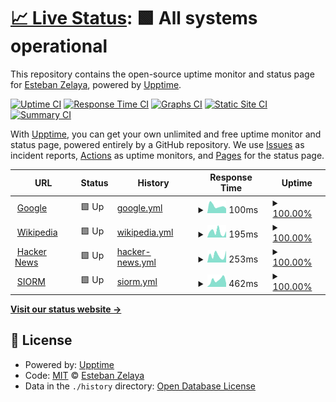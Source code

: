# [📈 Live Status](https://estebanz.github.io/status): <!--live status--> **🟩 All systems operational**

This repository contains the open-source uptime monitor and status page for [Esteban Zelaya](https://estebanz.github.io/status), powered by [Upptime](https://github.com/upptime/upptime).

[![Uptime CI](https://github.com/estebanz/status/workflows/Uptime%20CI/badge.svg)](https://github.com/estebanz/status/actions?query=workflow%3A%22Uptime+CI%22)
[![Response Time CI](https://github.com/estebanz/status/workflows/Response%20Time%20CI/badge.svg)](https://github.com/estebanz/status/actions?query=workflow%3A%22Response+Time+CI%22)
[![Graphs CI](https://github.com/estebanz/status/workflows/Graphs%20CI/badge.svg)](https://github.com/estebanz/status/actions?query=workflow%3A%22Graphs+CI%22)
[![Static Site CI](https://github.com/estebanz/status/workflows/Static%20Site%20CI/badge.svg)](https://github.com/estebanz/status/actions?query=workflow%3A%22Static+Site+CI%22)
[![Summary CI](https://github.com/estebanz/status/workflows/Summary%20CI/badge.svg)](https://github.com/estebanz/status/actions?query=workflow%3A%22Summary+CI%22)

With [Upptime](https://upptime.js.org), you can get your own unlimited and free uptime monitor and status page, powered entirely by a GitHub repository. We use [Issues](https://github.com/estebanz/status/issues) as incident reports, [Actions](https://github.com/estebanz/status/actions) as uptime monitors, and [Pages](https://estebanz.github.io/status) for the status page.

<!--start: status pages-->
<!-- This summary is generated by Upptime (https://github.com/upptime/upptime) -->
<!-- Do not edit this manually, your changes will be overwritten -->
<!-- prettier-ignore -->
| URL | Status | History | Response Time | Uptime |
| --- | ------ | ------- | ------------- | ------ |
| <img alt="" src="https://icons.duckduckgo.com/ip3/www.google.com.ico" height="13"> [Google](https://www.google.com) | 🟩 Up | [google.yml](https://github.com/EstebanZ/status/commits/HEAD/history/google.yml) | <details><summary><img alt="Response time graph" src="./graphs/google/response-time-week.png" height="20"> 100ms</summary><br><a href="https://estebanz.github.io/status/history/google"><img alt="Response time 108" src="https://img.shields.io/endpoint?url=https%3A%2F%2Fraw.githubusercontent.com%2FEstebanZ%2Fstatus%2FHEAD%2Fapi%2Fgoogle%2Fresponse-time.json"></a><br><a href="https://estebanz.github.io/status/history/google"><img alt="24-hour response time 64" src="https://img.shields.io/endpoint?url=https%3A%2F%2Fraw.githubusercontent.com%2FEstebanZ%2Fstatus%2FHEAD%2Fapi%2Fgoogle%2Fresponse-time-day.json"></a><br><a href="https://estebanz.github.io/status/history/google"><img alt="7-day response time 100" src="https://img.shields.io/endpoint?url=https%3A%2F%2Fraw.githubusercontent.com%2FEstebanZ%2Fstatus%2FHEAD%2Fapi%2Fgoogle%2Fresponse-time-week.json"></a><br><a href="https://estebanz.github.io/status/history/google"><img alt="30-day response time 105" src="https://img.shields.io/endpoint?url=https%3A%2F%2Fraw.githubusercontent.com%2FEstebanZ%2Fstatus%2FHEAD%2Fapi%2Fgoogle%2Fresponse-time-month.json"></a><br><a href="https://estebanz.github.io/status/history/google"><img alt="1-year response time 108" src="https://img.shields.io/endpoint?url=https%3A%2F%2Fraw.githubusercontent.com%2FEstebanZ%2Fstatus%2FHEAD%2Fapi%2Fgoogle%2Fresponse-time-year.json"></a></details> | <details><summary><a href="https://estebanz.github.io/status/history/google">100.00%</a></summary><a href="https://estebanz.github.io/status/history/google"><img alt="All-time uptime 100.00%" src="https://img.shields.io/endpoint?url=https%3A%2F%2Fraw.githubusercontent.com%2FEstebanZ%2Fstatus%2FHEAD%2Fapi%2Fgoogle%2Fuptime.json"></a><br><a href="https://estebanz.github.io/status/history/google"><img alt="24-hour uptime 100.00%" src="https://img.shields.io/endpoint?url=https%3A%2F%2Fraw.githubusercontent.com%2FEstebanZ%2Fstatus%2FHEAD%2Fapi%2Fgoogle%2Fuptime-day.json"></a><br><a href="https://estebanz.github.io/status/history/google"><img alt="7-day uptime 100.00%" src="https://img.shields.io/endpoint?url=https%3A%2F%2Fraw.githubusercontent.com%2FEstebanZ%2Fstatus%2FHEAD%2Fapi%2Fgoogle%2Fuptime-week.json"></a><br><a href="https://estebanz.github.io/status/history/google"><img alt="30-day uptime 100.00%" src="https://img.shields.io/endpoint?url=https%3A%2F%2Fraw.githubusercontent.com%2FEstebanZ%2Fstatus%2FHEAD%2Fapi%2Fgoogle%2Fuptime-month.json"></a><br><a href="https://estebanz.github.io/status/history/google"><img alt="1-year uptime 100.00%" src="https://img.shields.io/endpoint?url=https%3A%2F%2Fraw.githubusercontent.com%2FEstebanZ%2Fstatus%2FHEAD%2Fapi%2Fgoogle%2Fuptime-year.json"></a></details>
| <img alt="" src="https://icons.duckduckgo.com/ip3/en.wikipedia.org.ico" height="13"> [Wikipedia](https://en.wikipedia.org) | 🟩 Up | [wikipedia.yml](https://github.com/EstebanZ/status/commits/HEAD/history/wikipedia.yml) | <details><summary><img alt="Response time graph" src="./graphs/wikipedia/response-time-week.png" height="20"> 195ms</summary><br><a href="https://estebanz.github.io/status/history/wikipedia"><img alt="Response time 208" src="https://img.shields.io/endpoint?url=https%3A%2F%2Fraw.githubusercontent.com%2FEstebanZ%2Fstatus%2FHEAD%2Fapi%2Fwikipedia%2Fresponse-time.json"></a><br><a href="https://estebanz.github.io/status/history/wikipedia"><img alt="24-hour response time 214" src="https://img.shields.io/endpoint?url=https%3A%2F%2Fraw.githubusercontent.com%2FEstebanZ%2Fstatus%2FHEAD%2Fapi%2Fwikipedia%2Fresponse-time-day.json"></a><br><a href="https://estebanz.github.io/status/history/wikipedia"><img alt="7-day response time 195" src="https://img.shields.io/endpoint?url=https%3A%2F%2Fraw.githubusercontent.com%2FEstebanZ%2Fstatus%2FHEAD%2Fapi%2Fwikipedia%2Fresponse-time-week.json"></a><br><a href="https://estebanz.github.io/status/history/wikipedia"><img alt="30-day response time 225" src="https://img.shields.io/endpoint?url=https%3A%2F%2Fraw.githubusercontent.com%2FEstebanZ%2Fstatus%2FHEAD%2Fapi%2Fwikipedia%2Fresponse-time-month.json"></a><br><a href="https://estebanz.github.io/status/history/wikipedia"><img alt="1-year response time 208" src="https://img.shields.io/endpoint?url=https%3A%2F%2Fraw.githubusercontent.com%2FEstebanZ%2Fstatus%2FHEAD%2Fapi%2Fwikipedia%2Fresponse-time-year.json"></a></details> | <details><summary><a href="https://estebanz.github.io/status/history/wikipedia">100.00%</a></summary><a href="https://estebanz.github.io/status/history/wikipedia"><img alt="All-time uptime 100.00%" src="https://img.shields.io/endpoint?url=https%3A%2F%2Fraw.githubusercontent.com%2FEstebanZ%2Fstatus%2FHEAD%2Fapi%2Fwikipedia%2Fuptime.json"></a><br><a href="https://estebanz.github.io/status/history/wikipedia"><img alt="24-hour uptime 100.00%" src="https://img.shields.io/endpoint?url=https%3A%2F%2Fraw.githubusercontent.com%2FEstebanZ%2Fstatus%2FHEAD%2Fapi%2Fwikipedia%2Fuptime-day.json"></a><br><a href="https://estebanz.github.io/status/history/wikipedia"><img alt="7-day uptime 100.00%" src="https://img.shields.io/endpoint?url=https%3A%2F%2Fraw.githubusercontent.com%2FEstebanZ%2Fstatus%2FHEAD%2Fapi%2Fwikipedia%2Fuptime-week.json"></a><br><a href="https://estebanz.github.io/status/history/wikipedia"><img alt="30-day uptime 100.00%" src="https://img.shields.io/endpoint?url=https%3A%2F%2Fraw.githubusercontent.com%2FEstebanZ%2Fstatus%2FHEAD%2Fapi%2Fwikipedia%2Fuptime-month.json"></a><br><a href="https://estebanz.github.io/status/history/wikipedia"><img alt="1-year uptime 100.00%" src="https://img.shields.io/endpoint?url=https%3A%2F%2Fraw.githubusercontent.com%2FEstebanZ%2Fstatus%2FHEAD%2Fapi%2Fwikipedia%2Fuptime-year.json"></a></details>
| <img alt="" src="https://icons.duckduckgo.com/ip3/news.ycombinator.com.ico" height="13"> [Hacker News](https://news.ycombinator.com) | 🟩 Up | [hacker-news.yml](https://github.com/EstebanZ/status/commits/HEAD/history/hacker-news.yml) | <details><summary><img alt="Response time graph" src="./graphs/hacker-news/response-time-week.png" height="20"> 253ms</summary><br><a href="https://estebanz.github.io/status/history/hacker-news"><img alt="Response time 280" src="https://img.shields.io/endpoint?url=https%3A%2F%2Fraw.githubusercontent.com%2FEstebanZ%2Fstatus%2FHEAD%2Fapi%2Fhacker-news%2Fresponse-time.json"></a><br><a href="https://estebanz.github.io/status/history/hacker-news"><img alt="24-hour response time 417" src="https://img.shields.io/endpoint?url=https%3A%2F%2Fraw.githubusercontent.com%2FEstebanZ%2Fstatus%2FHEAD%2Fapi%2Fhacker-news%2Fresponse-time-day.json"></a><br><a href="https://estebanz.github.io/status/history/hacker-news"><img alt="7-day response time 253" src="https://img.shields.io/endpoint?url=https%3A%2F%2Fraw.githubusercontent.com%2FEstebanZ%2Fstatus%2FHEAD%2Fapi%2Fhacker-news%2Fresponse-time-week.json"></a><br><a href="https://estebanz.github.io/status/history/hacker-news"><img alt="30-day response time 312" src="https://img.shields.io/endpoint?url=https%3A%2F%2Fraw.githubusercontent.com%2FEstebanZ%2Fstatus%2FHEAD%2Fapi%2Fhacker-news%2Fresponse-time-month.json"></a><br><a href="https://estebanz.github.io/status/history/hacker-news"><img alt="1-year response time 280" src="https://img.shields.io/endpoint?url=https%3A%2F%2Fraw.githubusercontent.com%2FEstebanZ%2Fstatus%2FHEAD%2Fapi%2Fhacker-news%2Fresponse-time-year.json"></a></details> | <details><summary><a href="https://estebanz.github.io/status/history/hacker-news">100.00%</a></summary><a href="https://estebanz.github.io/status/history/hacker-news"><img alt="All-time uptime 99.95%" src="https://img.shields.io/endpoint?url=https%3A%2F%2Fraw.githubusercontent.com%2FEstebanZ%2Fstatus%2FHEAD%2Fapi%2Fhacker-news%2Fuptime.json"></a><br><a href="https://estebanz.github.io/status/history/hacker-news"><img alt="24-hour uptime 100.00%" src="https://img.shields.io/endpoint?url=https%3A%2F%2Fraw.githubusercontent.com%2FEstebanZ%2Fstatus%2FHEAD%2Fapi%2Fhacker-news%2Fuptime-day.json"></a><br><a href="https://estebanz.github.io/status/history/hacker-news"><img alt="7-day uptime 100.00%" src="https://img.shields.io/endpoint?url=https%3A%2F%2Fraw.githubusercontent.com%2FEstebanZ%2Fstatus%2FHEAD%2Fapi%2Fhacker-news%2Fuptime-week.json"></a><br><a href="https://estebanz.github.io/status/history/hacker-news"><img alt="30-day uptime 100.00%" src="https://img.shields.io/endpoint?url=https%3A%2F%2Fraw.githubusercontent.com%2FEstebanZ%2Fstatus%2FHEAD%2Fapi%2Fhacker-news%2Fuptime-month.json"></a><br><a href="https://estebanz.github.io/status/history/hacker-news"><img alt="1-year uptime 99.87%" src="https://img.shields.io/endpoint?url=https%3A%2F%2Fraw.githubusercontent.com%2FEstebanZ%2Fstatus%2FHEAD%2Fapi%2Fhacker-news%2Fuptime-year.json"></a></details>
| <img alt="" src="https://icons.duckduckgo.com/ip3/siorm.com.ar.ico" height="13"> [SIORM](https://siorm.com.ar) | 🟩 Up | [siorm.yml](https://github.com/EstebanZ/status/commits/HEAD/history/siorm.yml) | <details><summary><img alt="Response time graph" src="./graphs/siorm/response-time-week.png" height="20"> 462ms</summary><br><a href="https://estebanz.github.io/status/history/siorm"><img alt="Response time 418" src="https://img.shields.io/endpoint?url=https%3A%2F%2Fraw.githubusercontent.com%2FEstebanZ%2Fstatus%2FHEAD%2Fapi%2Fsiorm%2Fresponse-time.json"></a><br><a href="https://estebanz.github.io/status/history/siorm"><img alt="24-hour response time 250" src="https://img.shields.io/endpoint?url=https%3A%2F%2Fraw.githubusercontent.com%2FEstebanZ%2Fstatus%2FHEAD%2Fapi%2Fsiorm%2Fresponse-time-day.json"></a><br><a href="https://estebanz.github.io/status/history/siorm"><img alt="7-day response time 462" src="https://img.shields.io/endpoint?url=https%3A%2F%2Fraw.githubusercontent.com%2FEstebanZ%2Fstatus%2FHEAD%2Fapi%2Fsiorm%2Fresponse-time-week.json"></a><br><a href="https://estebanz.github.io/status/history/siorm"><img alt="30-day response time 422" src="https://img.shields.io/endpoint?url=https%3A%2F%2Fraw.githubusercontent.com%2FEstebanZ%2Fstatus%2FHEAD%2Fapi%2Fsiorm%2Fresponse-time-month.json"></a><br><a href="https://estebanz.github.io/status/history/siorm"><img alt="1-year response time 418" src="https://img.shields.io/endpoint?url=https%3A%2F%2Fraw.githubusercontent.com%2FEstebanZ%2Fstatus%2FHEAD%2Fapi%2Fsiorm%2Fresponse-time-year.json"></a></details> | <details><summary><a href="https://estebanz.github.io/status/history/siorm">100.00%</a></summary><a href="https://estebanz.github.io/status/history/siorm"><img alt="All-time uptime 99.99%" src="https://img.shields.io/endpoint?url=https%3A%2F%2Fraw.githubusercontent.com%2FEstebanZ%2Fstatus%2FHEAD%2Fapi%2Fsiorm%2Fuptime.json"></a><br><a href="https://estebanz.github.io/status/history/siorm"><img alt="24-hour uptime 100.00%" src="https://img.shields.io/endpoint?url=https%3A%2F%2Fraw.githubusercontent.com%2FEstebanZ%2Fstatus%2FHEAD%2Fapi%2Fsiorm%2Fuptime-day.json"></a><br><a href="https://estebanz.github.io/status/history/siorm"><img alt="7-day uptime 100.00%" src="https://img.shields.io/endpoint?url=https%3A%2F%2Fraw.githubusercontent.com%2FEstebanZ%2Fstatus%2FHEAD%2Fapi%2Fsiorm%2Fuptime-week.json"></a><br><a href="https://estebanz.github.io/status/history/siorm"><img alt="30-day uptime 100.00%" src="https://img.shields.io/endpoint?url=https%3A%2F%2Fraw.githubusercontent.com%2FEstebanZ%2Fstatus%2FHEAD%2Fapi%2Fsiorm%2Fuptime-month.json"></a><br><a href="https://estebanz.github.io/status/history/siorm"><img alt="1-year uptime 99.99%" src="https://img.shields.io/endpoint?url=https%3A%2F%2Fraw.githubusercontent.com%2FEstebanZ%2Fstatus%2FHEAD%2Fapi%2Fsiorm%2Fuptime-year.json"></a></details>

<!--end: status pages-->

[**Visit our status website →**](https://estebanz.github.io/status)

## 📄 License

- Powered by: [Upptime](https://github.com/upptime/upptime)
- Code: [MIT](./LICENSE) © [Esteban Zelaya](https://estebanz.github.io/status)
- Data in the `./history` directory: [Open Database License](https://opendatacommons.org/licenses/odbl/1-0/)
